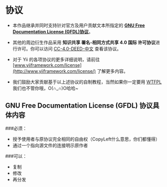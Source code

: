 协议
=========

* 本作品继承并同时支持针对官方及用户贡献文本所指定的 **[GNU Free Documentation License (GFDL)协议](http://www.gnu.org/copyleft/fdl.html)**。

* 其他的周边衍生作品采用 **知识共享 署名-相同方式共享 4.0 国际 许可协议**进行许可。你可以访问 [CC-4.0-DEED-中文](http://creativecommons.org/licenses/by-sa/4.0/deed.zh) 查看该协议。

* 对于 Yii 的各项协议的更多详细说明，请前往 [www.yiiframework.com/license](http://www.yiiframework.com/license/) 了解更多内容。

* 我们鼓励大家贡献基于以上述协议的自制教程，当然如果你一定要用 [WTFPL](zh.wikipedia.org/zh/WTFPL) 我们也不管你哦，O(∩_∩)O哈哈~

GNU Free Documentation License (GFDL) 协议具体内容
--------

###必须：

* 授予使用者与原协议完全相同的自由权（CopyLeft什么意思，你们都懂得）
* 通过一个指向源文件的连接明示原作者

###可以：

* 复制
* 修改
* 再分发